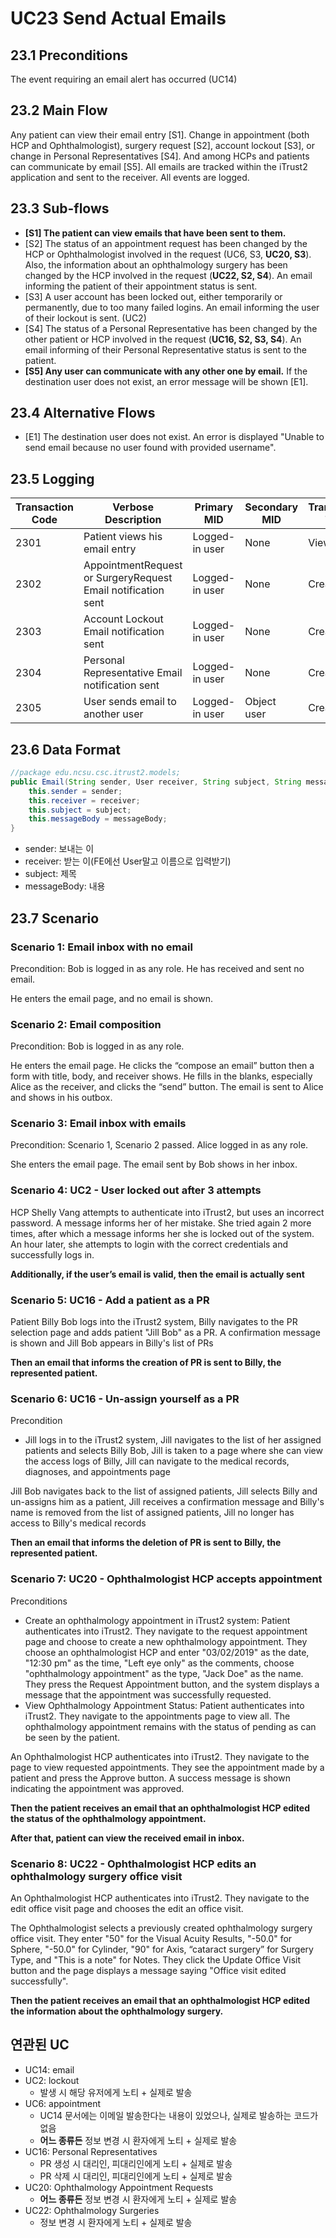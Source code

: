 # UC23 Send Actual Emails

## 23.1 Preconditions

The event requiring an email alert has occurred (UC14)

## 23.2 Main Flow

Any patient can view their email entry [S1]. Change in appointment (both HCP and Ophthalmologist), surgery request [S2], account lockout [S3], or change in Personal Representatives [S4]. And among HCPs and patients can communicate by email [S5]. All emails are tracked within the iTrust2 application and sent to the receiver. All events are logged.

## 23.3 Sub-flows

- **[S1] The patient can view emails that have been sent to them.**
- [S2] The status of an appointment request has been changed by the HCP or Ophthalmologist involved in the request (UC6, S3, **UC20, S3**). Also, the information about an ophthalmology surgery has been changed by the HCP involved in the request (**UC22, S2, S4**). An email informing the patient of their appointment status is sent.
- [S3] A user account has been locked out, either temporarily or permanently, due to too many failed logins. An email informing the user of their lockout is sent. (UC2)
- [S4] The status of a Personal Representative has been changed by the other patient or HCP involved in the request (**UC16, S2, S3, S4**). An email informing of their Personal Representative status is sent to the patient.
- **[S5] Any user can communicate with any other one by email.** If the destination user does not exist, an error message will be shown [E1].

## 23.4 Alternative Flows

- [E1] The destination user does not exist. An error is displayed "Unable to send email because no user found with provided username".

## 23.5 Logging

| Transaction Code | Verbose Description                                          | Primary MID    | Secondary MID | Transaction Type | Patient Viewable |
| ---------------- | ------------------------------------------------------------ | -------------- | ------------- | ---------------- | ---------------- |
| 2301             | Patient views his email entry                                | Logged-in user | None          | View             | Yes              |
| 2302             | AppointmentRequest or SurgeryRequest Email notification sent | Logged-in user | None          | Create           | Yes              |
| 2303             | Account Lockout Email notification sent                      | Logged-in user | None          | Create           | Yes              |
| 2304             | Personal Representative Email notification sent              | Logged-in user | None          | Create           | Yes              |
| 2305             | User sends email to another user                             | Logged-in user | Object user   | Create           | Yes              |

## 23.6 Data Format

```java
//package edu.ncsu.csc.itrust2.models;
public Email(String sender, User receiver, String subject, String messageBody) {
    this.sender = sender;
    this.receiver = receiver;
    this.subject = subject;
    this.messageBody = messageBody;
}
```

- sender: 보내는 이
- receiver: 받는 이(FE에선 User말고 이름으로 입력받기)
- subject: 제목
- messageBody: 내용

## 23.7 Scenario

### **Scenario 1: Email inbox with no email**

Precondition: Bob is logged in as any role. He has received and sent no email.

He enters the email page, and no email is shown.

### **Scenario 2: Email composition**

Precondition: Bob is logged in as any role.

He enters the email page. He clicks the “compose an email” button then a form with title, body, and receiver shows. He fills in the blanks, especially Alice as the receiver, and clicks the “send” button. The email is sent to Alice and shows in his outbox.

### **Scenario 3: Email inbox with emails**

Precondition: Scenario 1, Scenario 2 passed. Alice logged in as any role.

She enters the email page. The email sent by Bob shows in her inbox.

### **Scenario 4: UC2 - User locked out after 3 attempts**

HCP Shelly Vang attempts to authenticate into iTrust2, but uses an incorrect password. A message informs her of her mistake. She tried again 2 more times, after which a message informs her she is locked out of the system. An hour later, she attempts to login with the correct credentials and successfully logs in.

**Additionally, if the user’s email is valid, then the email is actually sent**

### **Scenario 5: UC16 - Add a patient as a PR**

Patient Billy Bob logs into the iTrust2 system, Billy navigates to the PR selection page and adds patient "Jill Bob" as a PR. A confirmation message is shown and Jill Bob appears in Billy's list of PRs

**Then an email that informs the creation of PR is sent to Billy, the represented patient.**

### **Scenario 6: UC16 - Un-assign yourself as a PR**

Precondition

- Jill logs in to the iTrust2 system, Jill navigates to the list of her assigned patients and selects Billy Bob, Jill is taken to a page where she can view the access logs of Billy, Jill can navigate to the medical records, diagnoses, and appointments page

Jill Bob navigates back to the list of assigned patients, Jill selects Billy and un-assigns him as a patient, Jill receives a confirmation message and Billy's name is removed from the list of assigned patients, Jill no longer has access to Billy's medical records

**Then an email that informs the deletion of PR is sent to Billy, the represented patient.**

### **Scenario 7:** UC20 - Ophthalmologist HCP accepts appointment

Preconditions

- Create an ophthalmology appointment in iTrust2 system: Patient authenticates into iTrust2. They navigate to the request appointment page and choose to create a new ophthalmology appointment. They choose an ophthalmologist HCP and enter "03/02/2019" as the date, "12:30 pm" as the time, "Left eye only" as the comments, choose "ophthalmology appointment" as the type, "Jack Doe" as the name. They press the Request Appointment button, and the system displays a message that the appointment was successfully requested.
- View Ophthalmology Appointment Status: Patient authenticates into iTrust2. They navigate to the appointments page to view all. The ophthalmology appointment remains with the status of pending as can be seen by the patient.

An Ophthalmologist HCP authenticates into iTrust2. They navigate to the page to view requested appointments. They see the appointment made by a patient and press the Approve button. A success message is shown indicating the appointment was approved.

**Then the patient receives an email that an ophthalmologist HCP edited the status of the ophthalmology appointment.**

************After that, patient can view the received email in inbox.************

### **Scenario 8: UC22 -** Ophthalmologist HCP edits an ophthalmology surgery office visit

An Ophthalmologist HCP authenticates into iTrust2. They navigate to the edit office visit page and chooses the edit an office visit.

The Ophthalmologist selects a previously created ophthalmology surgery office visit. They enter "50" for the Visual Acuity Results, "-50.0" for Sphere, "-50.0" for Cylinder, "90" for Axis, “cataract surgery” for Surgery Type, and "This is a note" for Notes. They click the Update Office Visit button and the page displays a message saying "Office visit edited successfully".

**Then the patient receives an email that an ophthalmologist HCP edited the information about the ophthalmology surgery.**

## 연관된 UC

- UC14: email
- UC2: lockout
  - 발생 시 해당 유저에게 노티 + 실제로 발송
- UC6: appointment
  - UC14 문서에는 이메일 발송한다는 내용이 있었으나, 실제로 발송하는 코드가 없음
  - **어느 종류든** 정보 변경 시 환자에게 노티 + 실제로 발송
- UC16: Personal Representatives
  - PR 생성 시 대리인, 피대리인에게 노티 + 실제로 발송
  - PR 삭제 시 대리인, 피대리인에게 노티 + 실제로 발송
- UC20: Ophthalmology Appointment Requests
  - **어느 종류든** 정보 변경 시 환자에게 노티 + 실제로 발송
- UC22: Ophthalmology Surgeries
  - 정보 변경 시 환자에게 노티 + 실제로 발송
